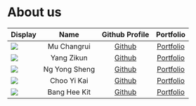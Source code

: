 # About us

Display |     Name      |            Github Profile            | Portfolio 
--------|:-------------:|:------------------------------------:|:---------:
![](https://via.placeholder.com/100.png?text=Photo) | Mu Changrui | [Github](https://github.com/Ch40gRv1-Mu) | [Portfolio](docs/team/johndoe.md)
![](https://via.placeholder.com/100.png?text=Photo) | Yang Zikun | [Github](https://github.com/Yzkkk) | [Portfolio](docs/team/Zikun.md)
![](https://via.placeholder.com/100.png?text=Photo) | Ng Yong Sheng | [Github](https://github.com/ngys117) | [Portfolio](docs/team/ngys117.md)
![](https://via.placeholder.com/100.png?text=Photo) | Choo Yi Kai | [Github](https://github.com/chooyikai/) | [Portfolio](docs/team/johndoe.md)
![](https://via.placeholder.com/100.png?text=Photo) | Bang Hee Kit | [Github](https://github.com/heekit73098/) | [Portfolio](docs/team/johndoe.md)
